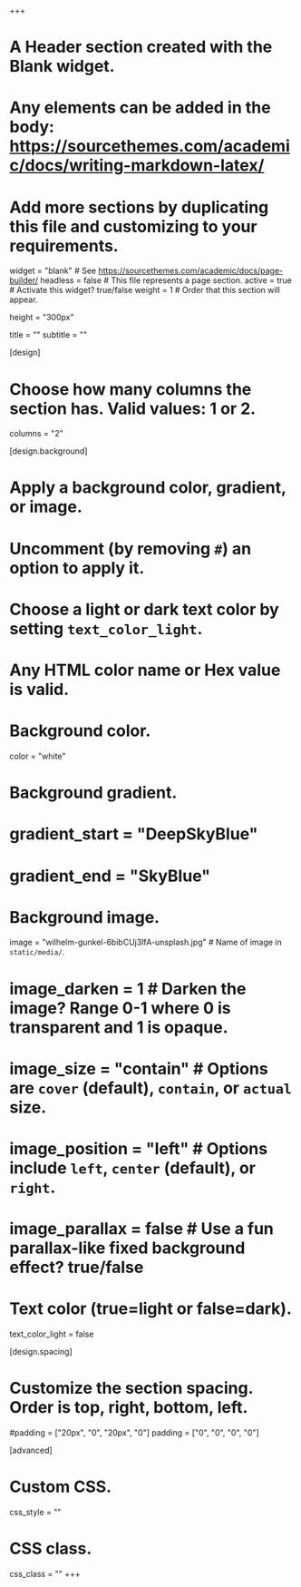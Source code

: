 +++
# A Header section created with the Blank widget.
# Any elements can be added in the body: https://sourcethemes.com/academic/docs/writing-markdown-latex/
# Add more sections by duplicating this file and customizing to your requirements.

widget = "blank"  # See https://sourcethemes.com/academic/docs/page-builder/
headless = false  # This file represents a page section.
active = true  # Activate this widget? true/false
weight = 1  # Order that this section will appear.

height = "300px"

title = ""
subtitle = ""

[design]
  # Choose how many columns the section has. Valid values: 1 or 2.
  columns = "2"

[design.background]
  # Apply a background color, gradient, or image.
  #   Uncomment (by removing `#`) an option to apply it.
  #   Choose a light or dark text color by setting `text_color_light`.
  #   Any HTML color name or Hex value is valid.

  # Background color.
  color = "white"
  
  # Background gradient.
  # gradient_start = "DeepSkyBlue"
  # gradient_end = "SkyBlue"
  
  # Background image.
  image = "wilhelm-gunkel-6bibCUj3lfA-unsplash.jpg"  # Name of image in `static/media/`.
  # image_darken = 1  # Darken the image? Range 0-1 where 0 is transparent and 1 is opaque.
  # image_size = "contain"  #  Options are `cover` (default), `contain`, or `actual` size.
  # image_position = "left"  # Options include `left`, `center` (default), or `right`.
  # image_parallax = false  # Use a fun parallax-like fixed background effect? true/false

  # Text color (true=light or false=dark).
  text_color_light = false

[design.spacing]
  # Customize the section spacing. Order is top, right, bottom, left.
  #padding = ["20px", "0", "20px", "0"]
  padding = ["0", "0", "0", "0"]

[advanced]
 # Custom CSS. 
 css_style = ""
 
 # CSS class.
 css_class = ""
+++

<!-- Figure in static 

{{< figure src="wilhelm-gunkel-6bibCUj3lfA-unsplash.jpg" 
           alt="Typewriter showing text: the best way is to start">}}
-->


<!--

<table>
  <tr>
    <td style="margin: 2em 2em 2em 2em; border: 0; background-color: white;">       
      <img style="width: 20em;"
           src="/media/img/FionaEvans.jpg" alt="Fiona H Evans">
    </td>
    <td style="margin: 2em 2em 2em 2em; border: 0; background-color: white;">
      I am a mathematician, research scientist and writer, currently revising my 
      first novel. I live in Perth, Western Australia, on Noongar Boodja with a dog, 
      a cat and two chickens too old to lay eggs. This blog shares my short stories 
      and adventures in writing.  
      <br>
      <br>
      <i class="fab fa-twitter" style="color:#2d8aa9"></i>
      <a href="https://twitter.com/FionaHEvans"> Fiona H Evans</a>
    </td>
  </tr>
</table>
-->


&nbsp;<br/><br/><br/><br/><br/><br/><br/><br/><br/><br/><br/><br/><br/><br/><br/><br/><br/><br/>




















